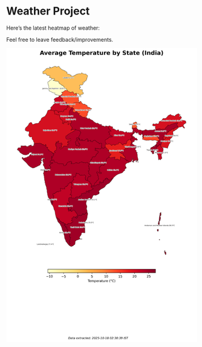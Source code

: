 # Weather Project

Here’s the latest heatmap of weather:

Feel free to leave feedback/improvements.

![India Heatmap](docs/assets/india_heatmap.png?v=F2AE7A)
